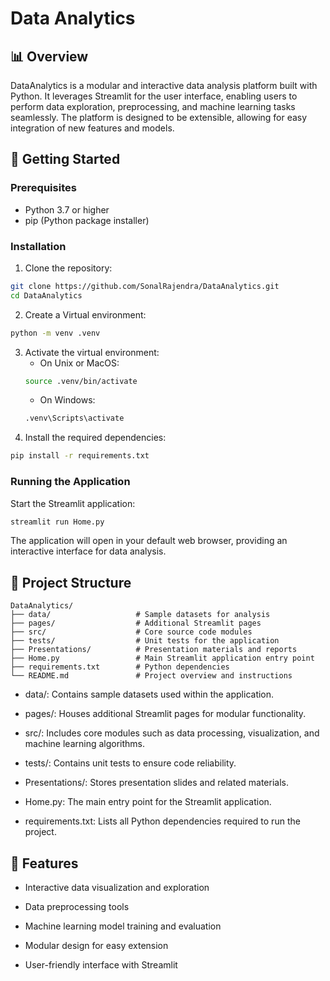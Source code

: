 # Data Analytics
 
## 📊 Overview
DataAnalytics is a modular and interactive data analysis platform built with Python. It leverages Streamlit for the user interface, enabling users to perform data exploration, preprocessing, and machine learning tasks seamlessly. The platform is designed to be extensible, allowing for easy integration of new features and models.
 
 
## 🚀 Getting Started
### Prerequisites
- Python 3.7 or higher
- pip (Python package installer)
 
 
### Installation
1. Clone the repository:
```bash
git clone https://github.com/SonalRajendra/DataAnalytics.git
cd DataAnalytics
```
2. Create a Virtual environment:
```bash
python -m venv .venv
```
3. Activate the virtual environment:
    - On Unix or MacOS:
    ```bash
    source .venv/bin/activate
    ```
    - On Windows:
    ```bash
    .venv\Scripts\activate
    ```
4. Install the required dependencies:
```bash
pip install -r requirements.txt
```
 
 
### Running the Application
Start the Streamlit application:
 
```bash
streamlit run Home.py
```
The application will open in your default web browser, providing an interactive interface for data analysis.
 
## 📁 Project Structure
```arduino
DataAnalytics/
├── data/                   # Sample datasets for analysis
├── pages/                  # Additional Streamlit pages
├── src/                    # Core source code modules
├── tests/                  # Unit tests for the application
├── Presentations/          # Presentation materials and reports
├── Home.py                 # Main Streamlit application entry point
├── requirements.txt        # Python dependencies
└── README.md               # Project overview and instructions
```
 
- data/: Contains sample datasets used within the application.
 
- pages/: Houses additional Streamlit pages for modular functionality.
- src/: Includes core modules such as data processing, visualization, and machine learning algorithms.
 
- tests/: Contains unit tests to ensure code reliability.
 
- Presentations/: Stores presentation slides and related materials.
 
- Home.py: The main entry point for the Streamlit application.
 
- requirements.txt: Lists all Python dependencies required to run the project.
 
## 🧰 Features
- Interactive data visualization and exploration
 
- Data preprocessing tools
 
- Machine learning model training and evaluation
 
- Modular design for easy extension
 
- User-friendly interface with Streamlit
